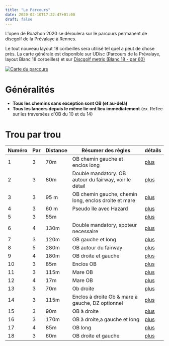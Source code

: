 ```yaml
---
title: "Le Parcours"
date: 2020-02-10T17:22:47+01:00
draft: false
---
```


L'open de Roazhon 2020 se déroulera sur le parcours permanent de discgolf de la Prévalaye à Rennes.

Le tout nouveau layout 18 corbeilles sera utilisé tel quel a peut de chose près. 
La carte générale est disponible sur UDisc (Parcours de la Prévalaye, layout Blanc 18 corbeilles) et sur [Discgolf metrix (Blanc 18 - par 60)](https://discgolfmetrix.com/?u=map&ID=17722)


[![Carte du parcours](/map.jpg)](/map.jpg)

# Généralités

 - __Tous les chemins sans exception sont OB (et au-delà)__
 - __Tous les lancers depuis le même lie ont lieu immédiatement__ (ex. ReTee sur les traversées d'OB du 10 et du 14)

# Trou par trou

| Numéro | Par | Distance | Résumer des règles                                     | détails           |
|--------|-----|----------|--------------------------------------------------------|-------------------|
| 1      | 3   | 70m      | OB chemin gauche et enclos long                        | [plus](/trou/1/)  |
| 2      | 3   | 80m      | Double mandatory. OB autour du fairway, voir le détail | [plus](/trou/2/)  |
| 3      | 3   | 95 m     | OB chemin gauche, chemin long, enclos droite et mare   | [plus](/trou/3/)  |
| 4      | 3   | 60 m     | Pseudo île avec Hazard                                 | [plus](/trou/4/)  |
| 5      | 3   | 55m      |                                                        | [plus](/trou/5/)  |
| 6      | 4   | 130m     | Double mandatory, spoteur necessaire                   | [plus](/trou/6/)  |
| 7      | 3   | 120m     | OB gauche et long                                      | [plus](/trou/7/)  |
| 8      | 5   | 280m     | OB autour du fairway                                   | [plus](/trou/8/)  |
| 9      | 4   | 180m     | OB droite et gauche                                    | [plus](/trou/9/)  |
| 10     | 3   | 85m      | Enclos OB                                              | [plus](/trou/10/) |
| 11     | 3   | 115m     | Mare OB                                                | [plus](/trou/11/) |
| 12     | 4   | 17m      | Mare OB                                                | [plus](/trou/12/) |
| 13     | 3   | 70m      | Ob droite                                              | [plus](/trou/13/) |
| 14     | 3   | 115m     | Enclos à droite Ob & mare à gauche, DZ optionnel        | [plus](/trou/14/) |
| 15     | 3   | 90m      | OB à droite                                            | [plus](/trou/15/) |
| 16     | 3   | 170m     | OB à droite,a gauche et long                           | [plus](/trou/16/) |
| 17     | 4   | 85m      | OB long                                                | [plus](/trou/17/) |
| 18     | 3   | 60m      | OB droite et gauche                                    | [plus](/trou/18/) |